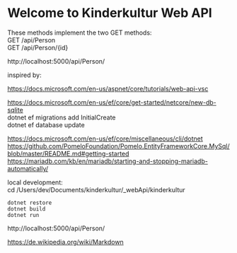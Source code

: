 # Welcome to Kinderkultur Web API

These methods implement the two GET methods:  
GET /api/Person  
GET /api/Person/{id}  

http://localhost:5000/api/Person/

inspired by:

https://docs.microsoft.com/en-us/aspnet/core/tutorials/web-api-vsc

https://docs.microsoft.com/en-us/ef/core/get-started/netcore/new-db-sqlite  
    dotnet ef migrations add InitialCreate  
    dotnet ef database update  



https://docs.microsoft.com/en-us/ef/core/miscellaneous/cli/dotnet  
https://github.com/PomeloFoundation/Pomelo.EntityFrameworkCore.MySql/blob/master/README.md#getting-started  
https://mariadb.com/kb/en/mariadb/starting-and-stopping-mariadb-automatically/  

local development:  
cd /Users/dev/Documents/kinderkultur/_webApi/kinderkultur

    dotnet restore  
    dotnet build  
    dotnet run  

http://localhost:5000/api/Person/  

https://de.wikipedia.org/wiki/Markdown  
